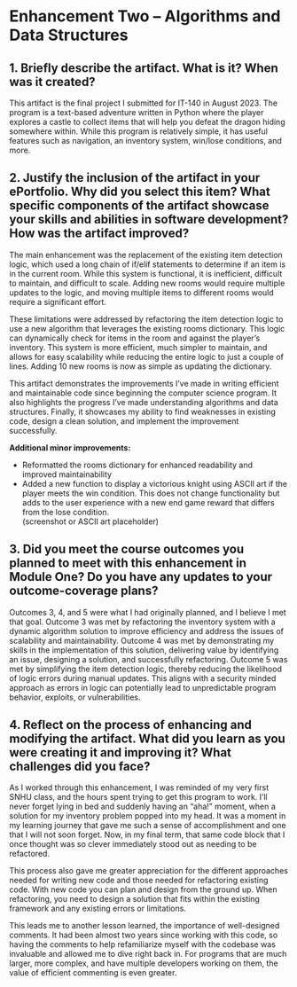 # Enhancement Two – Algorithms and Data Structures

## 1. Briefly describe the artifact. What is it? When was it created?

This artifact is the final project I submitted for IT-140 in August 2023. The program is a text-based adventure written in Python where the player explores a castle to collect items that will help you defeat the dragon hiding somewhere within. While this program is relatively simple, it has useful features such as navigation, an inventory system, win/lose conditions, and more.

## 2. Justify the inclusion of the artifact in your ePortfolio. Why did you select this item? What specific components of the artifact showcase your skills and abilities in software development? How was the artifact improved?

The main enhancement was the replacement of the existing item detection logic, which used a long chain of if/elif statements to determine if an item is in the current room. While this system is functional, it is inefficient, difficult to maintain, and difficult to scale. Adding new rooms would require multiple updates to the logic, and moving multiple items to different rooms would require a significant effort. 

These limitations were addressed by refactoring the item detection logic to use a new algorithm that leverages the existing rooms dictionary. This logic can dynamically check for items in the room and against the player’s inventory. This system is more efficient, much simpler to maintain, and allows for easy scalability while reducing the entire logic to just a couple of lines. Adding 10 new rooms is now as simple as updating the dictionary. 

This artifact demonstrates the improvements I’ve made in writing efficient and maintainable code since beginning the computer science program. It also highlights the progress I’ve made understanding algorithms and data structures. Finally, it showcases my ability to find weaknesses in existing code, design a clean solution, and implement the improvement successfully. 

**Additional minor improvements:**  
- Reformatted the rooms dictionary for enhanced readability and improved maintainability  
- Added a new function to display a victorious knight using ASCII art if the player meets the win condition. This does not change functionality but adds to the user experience with a new end game reward that differs from the lose condition.  
  (screenshot or ASCII art placeholder)

## 3. Did you meet the course outcomes you planned to meet with this enhancement in Module One? Do you have any updates to your outcome-coverage plans?

Outcomes 3, 4, and 5 were what I had originally planned, and I believe I met that goal. Outcome 3 was met by refactoring the inventory system with a dynamic algorithm solution to improve efficiency and address the issues of scalability and maintainability. Outcome 4 was met by demonstrating my skills in the implementation of this solution, delivering value by identifying an issue, designing a solution, and successfully refactoring. Outcome 5 was met by simplifying the item detection logic, thereby reducing the likelihood of logic errors during manual updates. This aligns with a security minded approach as errors in logic can potentially lead to unpredictable program behavior, exploits, or vulnerabilities.

## 4. Reflect on the process of enhancing and modifying the artifact. What did you learn as you were creating it and improving it? What challenges did you face?

As I worked through this enhancement, I was reminded of my very first SNHU class, and the hours spent trying to get this program to work. I’ll never forget lying in bed and suddenly having an “aha!” moment, when a solution for my inventory problem popped into my head. It was a moment in my learning journey that gave me such a sense of accomplishment and one that I will not soon forget. Now, in my final term, that same code block that I once thought was so clever immediately stood out as needing to be refactored.

This process also gave me greater appreciation for the different approaches needed for writing new code and those needed for refactoring existing code. With new code you can plan and design from the ground up. When refactoring, you need to design a solution that fits within the existing framework and any existing errors or limitations. 

This leads me to another lesson learned, the importance of well-designed comments. It had been almost two years since working with this code, so having the comments to help refamiliarize myself with the codebase was invaluable and allowed me to dive right back in. For programs that are much larger, more complex, and have multiple developers working on them, the value of efficient commenting is even greater.
